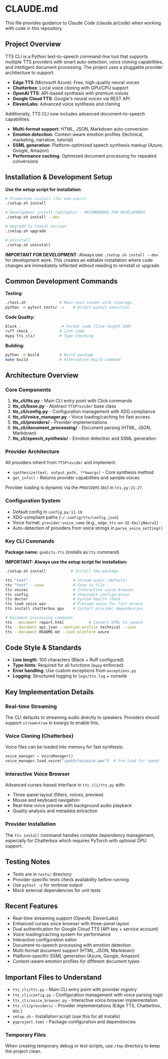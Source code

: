 # CLAUDE.md

This file provides guidance to Claude Code (claude.ai/code) when working with code in this repository.

## Project Overview

TTS CLI is a Python text-to-speech command-line tool that supports multiple TTS providers with smart auto-selection, voice cloning capabilities, and intelligent document processing. The project uses a pluggable provider architecture to support:

- **Edge TTS** (Microsoft Azure): Free, high-quality neural voices  
- **Chatterbox**: Local voice cloning with GPU/CPU support
- **OpenAI TTS**: API-based synthesis with premium voices
- **Google Cloud TTS**: Google's neural voices via REST API
- **ElevenLabs**: Advanced voice synthesis and cloning

Additionally, TTS CLI now includes advanced document-to-speech capabilities:
- **Multi-format support**: HTML, JSON, Markdown auto-conversion
- **Emotion detection**: Context-aware emotion profiles (technical, marketing, narrative, tutorial)
- **SSML generation**: Platform-optimized speech synthesis markup (Azure, Google, Amazon)
- **Performance caching**: Optimized document processing for repeated conversions

## Installation & Development Setup

**Use the setup script for installation**:

```bash
# Production install (for end users)
./setup.sh install

# Development install (editable) - RECOMMENDED FOR DEVELOPMENT  
./setup.sh install --dev

# Upgrade to latest version
./setup.sh upgrade

# Uninstall
./setup.sh uninstall
```

**IMPORTANT FOR DEVELOPMENT**: Always use `./setup.sh install --dev` for development work. This creates an editable installation where code changes are immediately reflected without needing to reinstall or upgrade.

## Common Development Commands

**Testing:**
```bash
./test.sh               # Main test runner with coverage
python -m pytest tests/ -v    # Direct pytest execution
```

**Code Quality:**
```bash
black .                  # Format code (line-length 100)
ruff check .            # Lint code 
mypy tts_cli/           # Type checking
```

**Building:**
```bash
python -m build         # Build package
make build              # Alternative build command
```

## Architecture Overview

### Core Components

1. **tts_cli/tts.py** - Main CLI entry point with Click commands
2. **tts_cli/base.py** - Abstract `TTSProvider` base class
3. **tts_cli/config.py** - Configuration management with XDG compliance
4. **tts_cli/voice_manager.py** - Voice loading/caching for fast access
5. **tts_cli/providers/** - Provider implementations
6. **tts_cli/document_processing/** - Document parsing (HTML, JSON, Markdown)
7. **tts_cli/speech_synthesis/** - Emotion detection and SSML generation

### Provider Architecture

All providers inherit from `TTSProvider` and implement:
- `synthesize(text, output_path, **kwargs)` - Core synthesis method
- `get_info()` - Returns provider capabilities and sample voices

Provider loading is dynamic via the `PROVIDERS` dict in `tts.py:21-27`.

### Configuration System

- Default config in `config.py:11-19`
- XDG-compliant paths (`~/.config/tts/config.json`)
- Voice format: `provider:voice_name` (e.g., `edge_tts:en-IE-EmilyNeural`)
- Auto-detection of providers from voice strings in `parse_voice_setting()`

### Key CLI Commands

**Package name:** `goobits-tts` (installs as `tts` command)

**IMPORTANT: Always use the setup script for installation:**
```bash
./setup.sh install           # Install the package
```

```bash
tts "text"                    # Stream audio (default)
tts "text" --save             # Save to file
tts voices                    # Interactive voice browser
tts config                    # Show/edit configuration  
tts doctor                    # System health check
tts load voice.wav            # Preload voice for fast access
tts install chatterbox gpu    # Install provider dependencies

# Document processing commands
tts --document report.html           # Convert HTML to speech
tts --document api.json --emotion-profile technical --save
tts --document README.md --ssml-platform azure
```

## Code Style & Standards

- **Line length**: 100 characters (Black + Ruff configured)
- **Type hints**: Required for all functions (`mypy` enforced)
- **Error handling**: Use custom exceptions from `exceptions.py`
- **Logging**: Structured logging to `logs/tts.log` + console

## Key Implementation Details

### Real-time Streaming
The CLI defaults to streaming audio directly to speakers. Providers should support `stream=true` in kwargs to enable this.

### Voice Cloning (Chatterbox)
Voice files can be loaded into memory for fast synthesis:
```python
voice_manager = VoiceManager()
voice_manager.load_voice("/path/to/voice.wav")  # Pre-load for speed
```

### Interactive Voice Browser
Advanced curses-based interface in `tts_cli/tts.py` with:
- Three-panel layout (filters, voices, preview)
- Mouse and keyboard navigation
- Real-time voice preview with background audio playback
- Quality analysis and metadata extraction

### Provider Installation
The `tts install` command handles complex dependency management, especially for Chatterbox which requires PyTorch with optional GPU support.

## Testing Notes

- Tests are in `tests/` directory
- Provider-specific tests check availability before running
- Use `pytest -v` for verbose output
- Mock external dependencies for unit tests

## Recent Features

- Real-time streaming support (OpenAI, ElevenLabs) 
- Enhanced curses voice browser with three-panel layout
- Dual authentication for Google Cloud TTS (API key + service account)
- Voice loading/caching system for performance
- Interactive configuration editor
- Document-to-speech processing with emotion detection
- Multi-format document support (HTML, JSON, Markdown)
- Platform-specific SSML generation (Azure, Google, Amazon)
- Context-aware emotion profiles for different document types

## Important Files to Understand

- `tts_cli/tts.py` - Main CLI entry point with provider registry
- `tts_cli/config.py` - Configuration management with voice parsing logic  
- `tts_cli/voice_browser.py` - Interactive voice browser implementation
- `tts_cli/providers/` - Provider implementations (Edge TTS, Chatterbox, etc.)
- `setup.sh` - Installation script (use this for all installs)
- `pyproject.toml` - Package configuration and dependencies

### Temporary Files
When creating temporary debug or test scripts, use `/tmp` directory to keep the project clean.